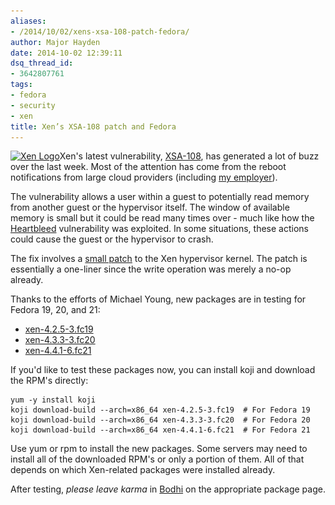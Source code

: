 ```yaml
---
aliases:
- /2014/10/02/xens-xsa-108-patch-fedora/
author: Major Hayden
date: 2014-10-02 12:39:11
dsq_thread_id:
- 3642807761
tags:
- fedora
- security
- xen
title: Xen’s XSA-108 patch and Fedora
---
```


[<img src="/wp-content/uploads/2012/06/xen_logo_small-300x133.png" alt="Xen Logo" width="300" height="133" class="alignright size-medium wp-image-3397" srcset="/wp-content/uploads/2012/06/xen_logo_small-300x133.png 300w, /wp-content/uploads/2012/06/xen_logo_small.png 800w" sizes="(max-width: 300px) 100vw, 300px" />][1]Xen's latest vulnerability, [XSA-108][2], has generated a lot of buzz over the last week. Most of the attention has come from the reboot notifications from large cloud providers (including [my employer][3]).

The vulnerability allows a user within a guest to potentially read memory from another guest or the hypervisor itself. The window of available memory is small but it could be read many times over - much like how the [Heartbleed][4] vulnerability was exploited. In some situations, these actions could cause the guest or the hypervisor to crash.

The fix involves a [small patch][5] to the Xen hypervisor kernel. The patch is essentially a one-liner since the write operation was merely a no-op already.

Thanks to the efforts of Michael Young, new packages are in testing for Fedora 19, 20, and 21:

  * [xen-4.2.5-3.fc19][6]
  * [xen-4.3.3-3.fc20][7]
  * [xen-4.4.1-6.fc21][8]

If you'd like to test these packages now, you can install koji and download the RPM's directly:

```
yum -y install koji
koji download-build --arch=x86_64 xen-4.2.5-3.fc19  # For Fedora 19
koji download-build --arch=x86_64 xen-4.3.3-3.fc20  # For Fedora 20
koji download-build --arch=x86_64 xen-4.4.1-6.fc21  # For Fedora 21
```


Use yum or rpm to install the new packages. Some servers may need to install all of the downloaded RPM's or only a portion of them. All of that depends on which Xen-related packages were installed already.

After testing, _please leave karma_ in [Bodhi][9] on the appropriate package page.

 [1]: /wp-content/uploads/2012/06/xen_logo_small.png
 [2]: http://xenbits.xen.org/xsa/advisory-108.html
 [3]: http://www.rackspace.com/blog/an-apology/
 [4]: http://heartbleed.com/
 [5]: http://xenbits.xen.org/xsa/xsa108.patch
 [6]: http://koji.fedoraproject.org/koji/buildinfo?buildID=582124
 [7]: http://koji.fedoraproject.org/koji/buildinfo?buildID=582115
 [8]: http://koji.fedoraproject.org/koji/buildinfo?buildID=582102
 [9]: https://admin.fedoraproject.org/updates/xen
